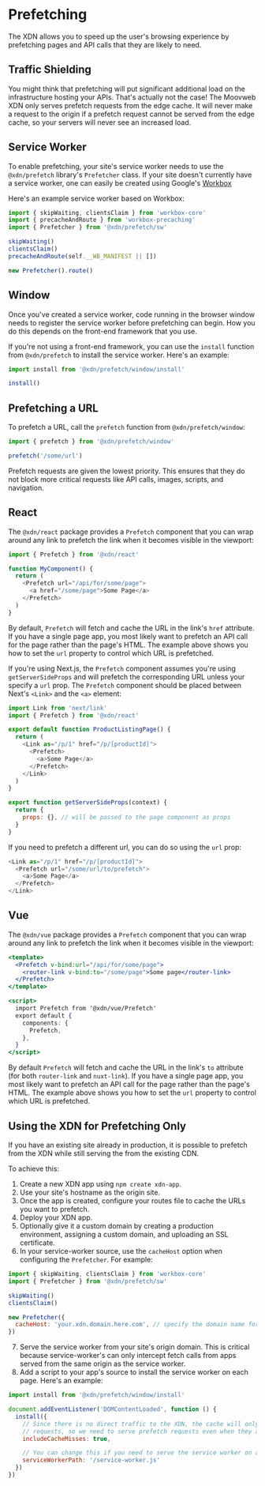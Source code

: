 # Prefetching

The XDN allows you to speed up the user's browsing experience by prefetching pages and API calls that they are likely to need.

## Traffic Shielding

You might think that prefetching will put significant additional load on the infrastructure hosting your APIs. That's actually not the case! The Moovweb XDN only serves prefetch requests from the edge cache. It will never make a request to the origin if a prefetch request cannot be served from the edge cache, so your servers will never see an increased load.

## Service Worker

To enable prefetching, your site's service worker needs to use the `@xdn/prefetch` library's `Prefetcher` class.  If your site doesn't currently have a service worker, one can easily be created using Google's [Workbox](https://developers.google.com/web/tools/workbox)

Here's an example service worker based on Workbox:

```js
import { skipWaiting, clientsClaim } from 'workbox-core'
import { precacheAndRoute } from 'workbox-precaching'
import { Prefetcher } from '@xdn/prefetch/sw'

skipWaiting()
clientsClaim()
precacheAndRoute(self.__WB_MANIFEST || [])

new Prefetcher().route()
```

## Window

Once you've created a service worker, code running in the browser window needs to register the service worker before prefetching can begin.  How you do this depends on the front-end framework that you use.

If you're not using a front-end framework, you can use the `install` function from `@xdn/prefetch` to install the service worker.  Here's an example:

```js
import install from '@xdn/prefetch/window/install'

install()
```

## Prefetching a URL

To prefetch a URL, call the `prefetch` function from `@xdn/prefetch/window`:

```js
import { prefetch } from '@xdn/prefetch/window'

prefetch('/some/url')
```

Prefetch requests are given the lowest priority. This ensures that they do not block more critical requests like API calls, images, scripts, and navigation.

## React

The `@xdn/react` package provides a `Prefetch` component that you can wrap around any link to prefetch the link when it becomes visible in the viewport:

```js
import { Prefetch } from '@xdn/react'

function MyComponent() {
  return (
    <Prefetch url="/api/for/some/page">
      <a href="/some/page">Some Page</a>
    </Prefetch>
  )
}
```

By default, `Prefetch` will fetch and cache the URL in the link's `href` attribute. If you have a single page app, you most likely want to prefetch an API call for the page rather than the page's HTML.  The example above shows you how to set the `url` property to control which URL is prefetched.

If you're using Next.js, the `Prefetch` component assumes you're using `getServerSideProps` and will prefetch the corresponding URL unless your specify a `url` prop. The `Prefetch` component should be placed between Next's `<Link>` and the `<a>` element:

```js
import Link from 'next/link'
import { Prefetch } from '@xdn/react'

export default function ProductListingPage() {
  return (
    <Link as="/p/1" href="/p/[productId]">
      <Prefetch>
        <a>Some Page</a>
      </Prefetch>
    </Link>
  )
}

export function getServerSideProps(context) {
  return {
    props: {}, // will be passed to the page component as props
  }
}
```

If you need to prefetch a different url, you can do so using the `url` prop:

```js
<Link as="/p/1" href="/p/[productId]">
  <Prefetch url="/some/url/to/prefetch">
    <a>Some Page</a>
  </Prefetch>
</Link>
```

## Vue

The `@xdn/vue` package provides a `Prefetch` component that you can wrap around any link to prefetch the link when it becomes visible in the viewport:

```jsx
<template>
  <Prefetch v-bind:url="/api/for/some/page">
    <router-link v-bind:to="/some/page">Some page</router-link>
  </Prefetch>
</template>

<script>
  import Prefetch from '@xdn/vue/Prefetch'
  export default {
    components: {
      Prefetch,
    },
  }
</script>
```

By default `Prefetch` will fetch and cache the URL in the link's `to` attribute (for both `router-link` and `nuxt-link`). If you have a single page app, you most likely want to prefetch an API call for the page rather than the page's HTML.  The example above shows you how to set the `url` property to control which URL is prefetched.

## Using the XDN for Prefetching Only

If you have an existing site already in production, it is possible to prefetch from the XDN while still serving the from the existing CDN.

To achieve this:

1. Create a new XDN app using `npm create xdn-app`.
2. Use your site's hostname as the origin site.
3. Once the app is created, configure your routes file to cache the URLs you want to prefetch.
4. Deploy your XDN app.
5. Optionally give it a custom domain by creating a production environment, assigning a custom domain, and uploading an SSL certificate.
6. In your service-worker source, use the `cacheHost` option when configuring the `Prefetcher`. For example:

```js
import { skipWaiting, clientsClaim } from 'workbox-core'
import { Prefetcher } from '@xdn/prefetch/sw'

skipWaiting()
clientsClaim()

new Prefetcher({
  cacheHost: 'your.xdn.domain.here.com', // specify the domain name for your XDN app here
})
```

7. Serve the service worker from your site's origin domain. This is critical because service-worker's can only intercept fetch calls from apps served from the same origin as the service worker.
8. Add a script to your app's source to install the service worker on each page. Here's an example:

```js
import install from '@xdn/prefetch/window/install'

document.addEventListener('DOMContentLoaded', function () {
  install({ 
    // Since there is no direct traffic to the XDN, the cache will only be populated from prefetch 
    // requests, so we need to serve prefetch requests even when they are not cached.
    includeCacheMisses: true, 

    // You can change this if you need to serve the service worker on a different path
    serviceWorkerPath: '/service-worker.js' 
  }) 
})
```
